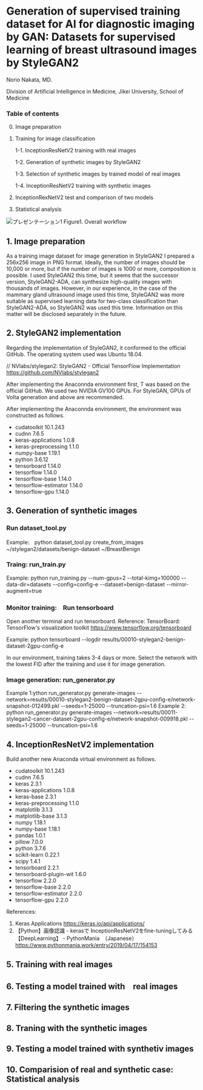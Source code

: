 # Generation of supervised training dataset for AI for diagnostic imaging by GAN: Datasets for supervised learning of breast ultrasound images by StyleGAN2

Norio Nakata, MD.

Division of Artificial Intelligence in Medicine, Jikei University, School of Medicine
### Table of contents
0. Image preparation
1. Training for image classification

     1-1. InceptionResNetV2 training with real images

     1-2. Generation of synthetic images by StyleGAN2

     1-3. Selection of synthetic images by trained model of real images

     1-4. InceptionResNetV2 training with synthetic images

2. InceptionRexNetV2 test and comparison of two models
3. Statistical analysis

![プレゼンテーション1](https://user-images.githubusercontent.com/47726033/111577690-1e00b700-87f6-11eb-8f5a-80e03be56180.jpg)
Figure1. Overall workflow

## 1. Image preparation
As a training image dataset for image generation in StyleGAN2
I prepared a 256x256 image in PNG format. Ideally, the number of images should be 10,000 or more, but if the number of images is 1000 or more, composition is possible. I used StyleGAN2 this time, but it seems that the successor version, StyleGAN2-ADA, can synthesize high-quality images with thousands of images. However, in our experience, in the case of the mammary gland ultrasound image used this time, StyleGAN2 was more suitable as supervised learning data for two-class classification than StyleGAN2-ADA, so StyleGAN2 was used this time. Information on this matter will be disclosed separately in the future.
## 2. StyleGAN2 implementation
Regarding the implementation of StyleGAN2, it conformed to the official GitHub.
The operating system used was Ubuntu 18.04.

// NVlabs/stylegan2: StyleGAN2 - Official TensorFlow Implementation
https://github.com/NVlabs/stylegan2

After implementing the Anaconnda environment first, T was based on the official GitHub. We used two NVIDIA GV100 GPUs. For StyleGAN, GPUs of Volta generation and above are recommended.

After implementing the Anaconnda environment, the environment was constructed as follows.

- cudatoolkit               10.1.243             
- cudnn                     7.6.5       
- keras-applications        1.0.8                     
- keras-preprocessing       1.1.0                  
- numpy-base                1.19.1          
- python                    3.6.12                
- tensorboard               1.14.0         
- tensorflow                1.14.0        
- tensorflow-base           1.14.0         
- tensorflow-estimator      1.14.0             
- tensorflow-gpu            1.14.0         

## 3. Generation of synthetic images
### Run dataset_tool.py
Example:　python dataset_tool.py create_from_images ~/stylegan2/datasets/benign-dataset ~/BreastBenign

### Traing: run_train.py
Example: python run_training.py --num-gpus=2 --total-kimg=100000 --data-dir=datasets --config=config-e --dataset=benign-dataset --mirror-augment=true

### Monitor training:　Run tensorboard
Open another terminal and run tensorboard.
Reference: TensorBoard: TensorFlow's visualization toolkit
https://www.tensorflow.org/tensorboard

Example: python tensorboard --logdir results/00010-stylegan2-benign-dataset-2gpu-config-e

In our environment, training takes 3-4 days or more. Select the network with the lowest FID after the training and use it for image generation.

### Image generation: run_generator.py
Example 1:ython run_generator.py generate-images --network=results/00010-stylegan2-benign-dataset-2gpu-config-e/network-snapshot-012499.pkl --seeds=1-25000 --truncation-psi=1.6
Example 2: python run_generator.py generate-images --network=results/00011-stylegan2-cancer-dataset-2gpu-config-e/network-snapshot-009918.pkl --seeds=1-25000 --truncation-psi=1.6

## 4. InceptionResNetV2 implementation
Build another new Anaconda virtual environment as follows.

- cudatoolkit               10.1.243             
- cudnn                     7.6.5                   
- keras                     2.3.1                          
- keras-applications        1.0.8                 
- keras-base                2.3.1                   
- keras-preprocessing       1.1.0                    
- matplotlib                3.1.3                    
- matplotlib-base           3.1.3             
- numpy                     1.18.1             
- numpy-base                1.18.1           
- pandas                    1.0.1            
- pillow                    7.0.0             
- python                    3.7.6          
- scikit-learn              0.22.1        
- scipy                     1.4.1           
- tensorboard               2.2.1          
- tensorboard-plugin-wit    1.6.0        
- tensorflow                2.2.0          
- tensorflow-base           2.2.0           
- tensorflow-estimator      2.2.0             
- tensorflow-gpu            2.2.0      
     
References:
1. Keras Applications
https://keras.io/api/applications/
2. 【Python】画像認識 - kerasで InceptionResNetV2をfine-tuningしてみる 【DeepLearning】 - PythonMania　（Japanese）
https://www.pythonmania.work/entry/2019/04/17/154153

## 5. Training with real images
## 6. Testing a model trained with　real images
## 7. Filtering the synthetic images
## 8. Traning with the synthetic images
## 9. Testing a model trained with synthetiv images
## 10. Comparision of real and synthetic case: Statistical analysis
